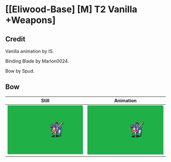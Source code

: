 # [\[Eliwood-Base\] \[M\] T2 Vanilla +Weapons]

## Credit

Vanilla animation by IS.

Binding Blade by Marlon0024.

Bow by Spud.



## Bow

| Still | Animation |
| :---: | :-------: |
| ![Bow still](./Bow_000.png) | ![Bow animation](./Bow.gif) |
